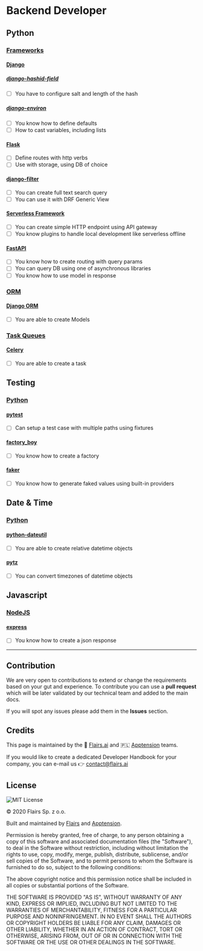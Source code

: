 Backend Developer
=================

Python
------

### [Frameworks](/Technical%20Stack/Backend%20Developer/Python.md#frameworks)

#### [Django](/Technical%20Stack/Backend%20Developer/Python.md#django)

##### [django-hashid-field](/Technical%20Stack/Backend%20Developer/Python.md#django-hashid-field)

*   [ ] You have to configure salt and length of the hash

##### [django-environ](/Technical%20Stack/Backend%20Developer/Python.md#django-environ)

*   [ ] You know how to define defaults
*   [ ] How to cast variables, including lists

#### [Flask](/Technical%20Stack/Backend%20Developer/Python.md#flask)

*   [ ] Define routes with http verbs
*   [ ] Use with storage, using DB of choice

#### [django-filter](/Technical%20Stack/Backend%20Developer/Python.md#django-filter)

*   [ ] You can create full text search query
*   [ ] You can use it with DRF Generic View

#### [Serverless Framework](/Technical%20Stack/Backend%20Developer/Python.md#serverless-framework)

*   [ ] You can create simple HTTP endpoint using API gateway
*   [ ] You know plugins to handle local development like serverless offline

#### [FastAPI](/Technical%20Stack/Backend%20Developer/Python.md#fast-api)

*   [ ] You know how to create routing with query params
*   [ ] You can query DB using one of asynchronous libraries
*   [ ] You know how to use model in response

### [ORM](/Technical%20Stack/Backend%20Developer/Python.md#orm)

#### [Django ORM](/Technical%20Stack/Backend%20Developer/Python.md#django-orm)

*   [ ] You are able to create Models

### [Task Queues](/Technical%20Stack/Backend%20Developer/Python.md#task-queues)

#### [Celery](/Technical%20Stack/Backend%20Developer/Python.md#celery)

*   [ ] You are able to create a task

Testing
-------

### [Python](/Technical%20Stack/Backend%20Developer/Testing.md#python)

#### [pytest](/Technical%20Stack/Backend%20Developer/Testing.md#pytest)

*   [ ] Can setup a test case with multiple paths using fixtures

#### [factory_boy](/Technical%20Stack/Backend%20Developer/Testing.md#factory_boy)

*   [ ] You know how to create a factory

#### [faker](/Technical%20Stack/Backend%20Developer/Testing.md#faker)

*   [ ] You know how to generate faked values using built-in providers

Date & Time
-----------

### [Python](/Technical%20Stack/Backend%20Developer/Date%20&%20Time.md#python)

#### [python-dateutil](/Technical%20Stack/Backend%20Developer/Date%20&%20Time.md#python-dateutil)

*   [ ] You are able to create relative datetime objects

#### [pytz](/Technical%20Stack/Backend%20Developer/Date%20&%20Time.md#pytz)

*   [ ] You can convert timezones of datetime objects

Javascript
----------

### [NodeJS](/Technical%20Stack/Backend%20Developer/Javascript.md#node-js)

#### [express](/Technical%20Stack/Backend%20Developer/Javascript.md#express)

*   [ ] You know how to create a json response

* * *

Contribution
------------

We are very open to contributions to extend or change the requirements based on your gut and experience. To contribute you can use a **pull request** which will be later validated by our technical team and added to the main docs.

If you will spot any issues please add them in the **Issues** section.

Credits
-------

This page is maintained by the 🔹 [Flairs.ai](http://Flairs.ai) and 🇵🇱 [Apptension](https://apptension.com) teams.

If you would like to create a dedicated Developer Handbook for your company, you can e-mail us 👉 [contact@flairs.ai](mailto:contact@flairs.ai)

License
-------

![MIT License](https://img.shields.io/badge/License-MIT-blue.svg)

© 2020 Flairs Sp. z o.o.

Built and maintained by [Flairs](https://www.flairs.ai) and [Apptension](https://apptension.com).

Permission is hereby granted, free of charge, to any person obtaining a copy of this software and associated documentation files (the "Software"), to deal in the Software without restriction, including without limitation the rights to use, copy, modify, merge, publish, distribute, sublicense, and/or sell copies of the Software, and to permit persons to whom the Software is furnished to do so, subject to the following conditions:

The above copyright notice and this permission notice shall be included in all copies or substantial portions of the Software.

THE SOFTWARE IS PROVIDED "AS IS", WITHOUT WARRANTY OF ANY KIND, EXPRESS OR IMPLIED, INCLUDING BUT NOT LIMITED TO THE WARRANTIES OF MERCHANTABILITY, FITNESS FOR A PARTICULAR PURPOSE AND NONINFRINGEMENT. IN NO EVENT SHALL THE AUTHORS OR COPYRIGHT HOLDERS BE LIABLE FOR ANY CLAIM, DAMAGES OR OTHER LIABILITY, WHETHER IN AN ACTION OF CONTRACT, TORT OR OTHERWISE, ARISING FROM, OUT OF OR IN CONNECTION WITH THE SOFTWARE OR THE USE OR OTHER DEALINGS IN THE SOFTWARE.